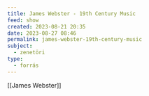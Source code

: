 ```yaml
---
title: James Webster - 19th Century Music
feed: show
created: 2023-08-21 20:35
date: 2023-08-27 08:46
permalink: james-webster-19th-century-music
subject:
  - zenetöri
type:
  - forrás
---
```


[[James Webster]]